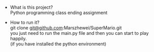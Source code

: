 - What is this project?  
Python programming class ending assignment  

- How to run it?  
git clone git@github.com:Marszhewei/SuperMario.git  
you just need to run the main.py file and then you can start to play happily.  
(if you have installed the python environment)  
